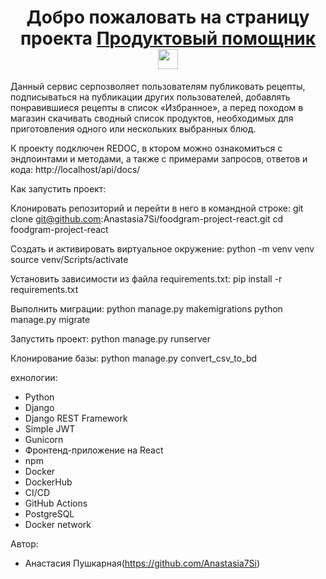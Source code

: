 <h1 align="center">Добро пожаловать на страницу проекта <a href="" target="_blank">Продуктовый помощник</a> 
<img src="https://github.com/blackcater/blackcater/raw/main/images/Hi.gif" height="32"/></h1>

Данный сервис серпозволяет пользователям публиковать рецепты, подписываться на публикации других пользователей, добавлять понравившиеся рецепты в список «Избранное», а перед походом в магазин скачивать сводный список продуктов, необходимых для приготовления одного или нескольких выбранных блюд.

К проекту подключен REDOC, в ктором можно ознакомиться с  эндпоинтами и методами, а также с примерами запросов, ответов и кода: http://localhost/api/docs/

Как запустить проект:

Клонировать репозиторий и перейти в него в командной строке:
git clone git@github.com:Anastasia7Si/foodgram-project-react.git
cd foodgram-project-react 

Cоздать и активировать виртуальное окружение:
python -m venv venv
source venv/Scripts/activate

Установить зависимости из файла requirements.txt:
pip install -r requirements.txt

Выполнить миграции:
python manage.py makemigrations
python manage.py migrate

Запустить проект:
python manage.py runserver

Клонирование базы:
python manage.py convert_csv_to_bd

ехнологии:
- Python
- Django
- Django REST Framework
- Simple JWT
- Gunicorn 
- Фронтенд-приложение на React 
- npm
- Docker
- DockerHub
- CI/CD
- GitHub Actions
- PostgreSQL
- Docker network


Автор:

- Анастасия Пушкарная(https://github.com/Anastasia7Si)
